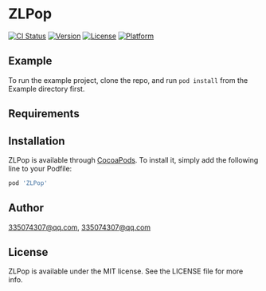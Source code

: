 # ZLPop

[![CI Status](https://img.shields.io/travis/335074307@qq.com/ZLPop.svg?style=flat)](https://travis-ci.org/335074307@qq.com/ZLPop)
[![Version](https://img.shields.io/cocoapods/v/ZLPop.svg?style=flat)](https://cocoapods.org/pods/ZLPop)
[![License](https://img.shields.io/cocoapods/l/ZLPop.svg?style=flat)](https://cocoapods.org/pods/ZLPop)
[![Platform](https://img.shields.io/cocoapods/p/ZLPop.svg?style=flat)](https://cocoapods.org/pods/ZLPop)

## Example

To run the example project, clone the repo, and run `pod install` from the Example directory first.

## Requirements

## Installation

ZLPop is available through [CocoaPods](https://cocoapods.org). To install
it, simply add the following line to your Podfile:

```ruby
pod 'ZLPop'
```

## Author

335074307@qq.com, 335074307@qq.com

## License

ZLPop is available under the MIT license. See the LICENSE file for more info.
